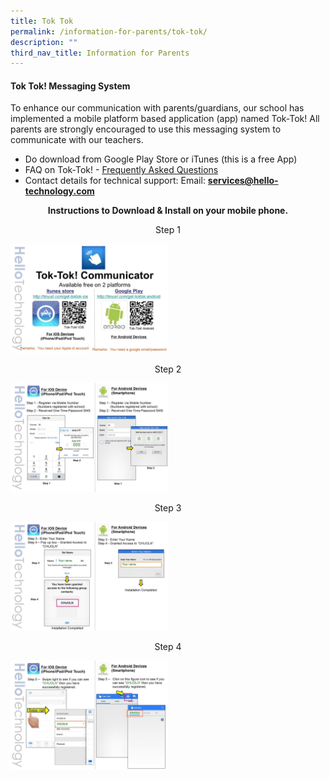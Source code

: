 ```yaml
---
title: Tok Tok
permalink: /information-for-parents/tok-tok/
description: ""
third_nav_title: Information for Parents
---
```

<h4><strong>Tok Tok! Messaging System</strong></h4>

To enhance our communication with parents/guardians, our school has implemented a mobile platform based application (app) named Tok-Tok! All parents are strongly encouraged to use this messaging system to communicate with our teachers. 
<ul>
<li>Do download from Google Play Store or iTunes (this is a free App)</li>
<li> FAQ on Tok-Tok! -&nbsp;<a href="https://www.tok-tok.me/faq.FAQ.html?pageId=FAQ" target="_blank" rel="noopener">Frequently Asked Questions</a></li>
<li>Contact details for technical support: Email:&nbsp;<a href="mailto:services@hello-technology.com" target=""><strong>services@hello-technology.com</strong></a></li></ul>
<p style="text-align: center;"><strong>Instructions to Download &amp; Install on your mobile phone.</strong></p>
<p style="text-align: center;">Step 1</p>
<img style="width: 50%;" src="/images/tt1.jpg">
<p style="text-align: center;">Step 2</p>
<img style="width: 50%;" src="/images/tt2.jpg">
<p style="text-align: center;">Step 3</p>
<img style="width: 50%;" src="/images/tt3.jpg">
<p style="text-align: center;">Step 4</p>
<img style="width: 50%;" src="/images/tt4.jpg">